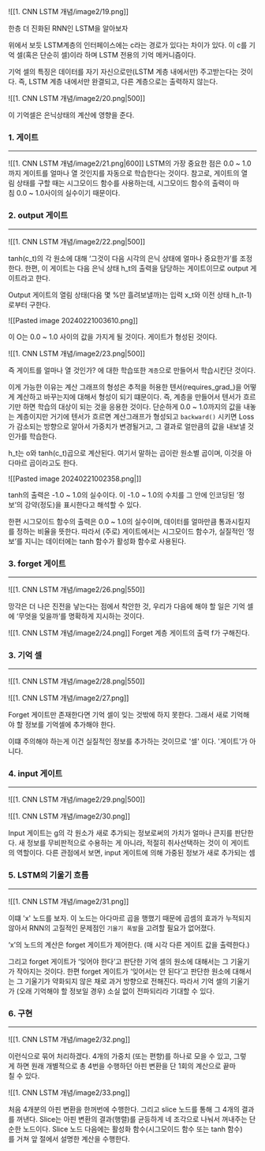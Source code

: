 ![[1. CNN LSTM 개념/image2/19.png]]

한층 더 진화된 RNN인 LSTM을 알아보자

위에서 보듯 LSTM계층의 인터페이스에는 c라는 경로가 있다는 차이가 있다. 이 c를 기억 셀(혹은 단순히 셀)이라 하며 LSTM 전용의 기억 메커니즘이다.

기억 셀의 특징은 데이터를 자기 자신으로만(LSTM 계층 내에서만) 주고받는다는 것이다. 즉, LSTM 계층 내에서만 완결되고, 다른 계층으로는 출력하지 않는다. 

![[1. CNN LSTM 개념/image2/20.png|500]]

이 기억셀은 은닉상태의 계산에 영향을 준다.


### 1. 게이트
---
![[1. CNN LSTM 개념/image2/21.png|600]]
LSTM의 가장 중요한 점은 0.0 ~ 1.0까지 게이트를 얼마나 열 것인지를 자동으로 학습한다는 것이다. 참고로, 게이트의 열림 상태를 구할 때는 시그모이드 함수를 사용하는데, 시그모이드 함수의 출력이 마침 0.0 ~ 1.0사이의 실수이기 때문이다.

### 2. output 게이트
---
![[1. CNN LSTM 개념/image2/22.png|500]]

tanh(c_t)의 각 원소에 대해 ‘그것이 다음 시각의 은닉 상태에 얼마나 중요한가’를 조정한다. 한편, 이 게이트는 다음 은닉 상태 h_t의 출력을 담당하는 게이트이므로 output 게이트라고 한다.

Output 게이트의 열림 상태(다음 몇 %만 흘려보낼까)는 입력 x_t와 이전 상태 h_(t-1)로부터 구한다. 

![[Pasted image 20240221003610.png]]

이 O는 0.0 ~ 1.0 사이의 값을 가지게 될 것이다. 게이트가 형성된 것이다.

![[1. CNN LSTM 개념/image2/23.png|500]]

즉 게이트를 얼마나 열 것인가? 에 대한 학습또한 `계층`으로 만들어서 학습시킨단 것이다. 

이게 가능한 이유는 계산 그래프의 형성은 추적을 허용한 텐서(requires_grad_)을 어떻게 계산하고 바꾸는지에 대해서 형성이 되기 떄문이다. 즉, 계층을 만들어서 텐서가 흐르기만 하면 학습의 대상이 되는 것을 응용한 것이다. 단순하게 0.0 ~ 1.0까지의 값을 내놓는 계층이지만 거기에 텐서가 흐르면 계산그래프가 형성되고 `backward()` 시키면 Loss가 감소되는 방향으로 알아서 가중치가 변경될거고, 그 결과로 얼만큼의 값을 내보낼 것인가를 학습한다.

h_t는 o와 tanh(c_t)곱으로 계산된다. 여기서 말하는 곱이란 원소별 곱이며, 이것을 아다마르 곱이라고도 한다.

![[Pasted image 20240221002358.png|]]

tanh의 출력은 -1.0 ~ 1.0의 실수이다. 이 -1.0 ~ 1.0의 수치를 그 안에 인코딩된 ‘정보’의 강약(정도)을 표시한다고 해석할 수 있다. 

한편 시그모이드 함수의 출력은 0.0 ~ 1.0의 실수이며, 데이터를 얼마만큼 통과시킬지를 정하는 비율을 뜻한다. 따라서 (주로) 게이트에서는 시그모이드 함수가, 실질적인 ‘정보’를 지니는 데이터에는 tanh 함수가 활성화 함수로 사용된다.


### 3. forget 게이트
---
![[1. CNN LSTM 개념/image2/26.png|550]]

망각은 더 나은 진전을 낳는다는 점에서 착안한 것, 우리가 다음에 해야 할 일은 기억 셀에 ‘무엇을 잊을까’를 명확하게 지시하는 것이다. 

![[1. CNN LSTM 개념/image2/24.png]]
Forget 계층 게이트의 출력 f가 구해진다. 


### 3. 기억 셀
---
![[1. CNN LSTM 개념/image2/28.png|550]]

![[1. CNN LSTM 개념/image2/27.png]]

Forget 게이트만 존재한다면 기억 셀이 잊는 것밖에 하지 못한다. 그래서 새로 기억해야 할 정보를 기억셀에 추가해야 한다. 

이떄 주의해야 하는게 이건 실질적인 정보를 추가하는 것이므로 '셀' 이다. '게이트'가 아니다. 


### 4. input 게이트
---
![[1. CNN LSTM 개념/image2/29.png|500]]

![[1. CNN LSTM 개념/image2/30.png]]

Input 게이트는 g의 각 원소가 새로 추가되는 정보로써의 가치가 얼마나 큰지를 판단한다. 새 정보를 무비판적으로 수용하는 게 아니라, 적절히 취사선택하는 것이 이 게이트의 역할이다. 다른 관점에서 보면, input 게이트에 의해 가중된 정보가 새로 추가되는 셈


### 5. LSTM의 기울기 흐름
---
![[1. CNN LSTM 개념/image2/31.png]]

이떄 'x' 노드를 보자. 이 노드는 아다마르 곱을 행했기 때문에 곱셈의 효과가 누적되지 않아서 RNN의 고질적인 문제점인 `기울기 폭발`을 고려할 필요가 없어졌다. 

‘x’의 노드의 계산은 forget 게이트가 제어한다. (매 시각 다른 게이트 값을 출력한다.) 

그리고 forget 게이트가 ‘잊어야 한다’고 판단한 기억 셀의 원소에 대해서는 그 기울기가 작아지는 것이다. 한편 forget 게이트가 ‘잊어서는 안 된다’고 판단한 원소에 대해서는 그 기울기가 약화되지 않은 채로 과거 방향으로 전해진다. 따라서 기억 셀의 기울기가 (오래 기억해야 할 정보일 경우) 소실 없이 전파되리라 기대할 수 있다.


### 6. 구현
---
![[1. CNN LSTM 개념/image2/32.png]]

이런식으로 묶어 처리하겠다. 4개의 가중치 (또는 편향)를 하나로 모을 수 있고, 그렇게 하면 원래 개별적으로 총 4번을 수행하던 아핀 변환을 단 1회의 계산으로 끝마칠 수 있다.

![[1. CNN LSTM 개념/image2/33.png]]

처음 4개분의 아핀 변환을 한꺼번에 수행한다. 그리고 slice 노드를 통해 그 4개의 결과를 꺼낸다. Slice는 아핀 변환의 결과(행렬)를 균등하게 네 조각으로 나눠서 꺼내주는 단순한 노드이다. Slice 노드 다음에는 활성화 함수(시그모이드 함수 또는 tanh 함수)를 거쳐 앞 절에서 설명한 계산을 수행한다.

